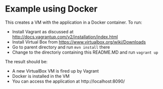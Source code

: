 Example using Docker
==============

This creates a VM with the application in a Docker container. To run:
- Install Vagrant as discussed at
  http://docs.vagrantup.com/v2/installation/index.html
 - Install Virtual Box from https://www.virtualbox.org/wiki/Downloads
 - Go to parent directory and run `mvn install` there
 - Change to the directoriy containing this README.MD and run `vagrant
   up`

The result should be:
- A new VirtualBox VM is fired up by Vagrant
- Docker is installed in the VM
- You can access the application at http://localhost:8090/

